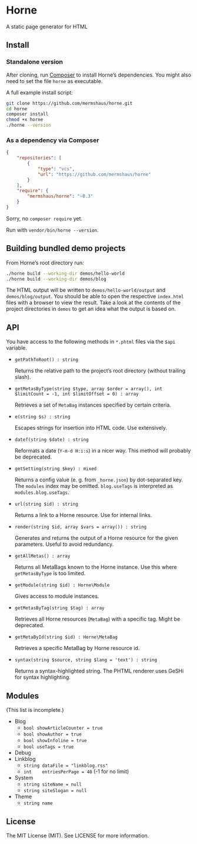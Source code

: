 # Horne

A static page generator for HTML



## Install

### Standalone version

After cloning, run [Composer](https://getcomposer.org/) to install Horne’s
dependencies. You might also need to set the file `horne` as executable.

A full example install script:

~~~ bash
git clone https://github.com/mermshaus/horne.git
cd horne
composer install
chmod +x horne
./horne --version
~~~

### As a dependency via Composer

~~~ json
{
    "repositories": [
        {
            "type": "vcs",
            "url": "https://github.com/mermshaus/horne"
        }
    ],
    "require": {
        "mermshaus/horne": "~0.3"
    }
}
~~~

Sorry, no `composer require` yet.

Run with `vendor/bin/horne --version`.



## Building bundled demo projects

From Horne’s root directory run:

~~~ bash
./horne build --working-dir demos/hello-world
./horne build --working-dir demos/blog
~~~

The HTML output will be written to `demos/hello-world/output` and
`demos/blog/output`. You should be able to open the respective `index.html`
files with a browser to view the result. Take a look at the contents of the
project directories in `demos` to get an idea what the output is based on.



## API

You have access to the following methods in `*.phtml` files via the `$api`
variable.

- `getPathToRoot() : string`

  Returns the relative path to the project’s root directory (without
  trailing slash).

- `getMetasByType(string $type, array $order = array(), int $limitCount = -1, int $limitOffset = 0) : array`

  Retrieves a set of `MetaBag` instances specified by certain criteria.

- `e(string $s) : string`

  Escapes strings for insertion into HTML code. Use extensively.

- `datef(string $date) : string`

  Reformats a date (`Y-m-d H:i:s`) in a nicer way. This method will probably
  be deprecated.

- `getSetting(string $key) : mixed`

  Returns a config value (e. g. from `_horne.json`) by dot-separated key.
  The `modules` index may be omitted. `blog.useTags` is interpreted as
  `modules.blog.useTags`.

- `url(string $id) : string`

  Returns a link to a Horne resource. Use for internal links.

- `render(string $id, array $vars = array()) : string`

  Generates and returns the output of a Horne resource for the given
  parameters. Useful to avoid redundancy.

- `getAllMetas() : array`

  Returns all MetaBags known to the Horne instance. Use this where
  `getMetasByType` is too limited.

- `getModule(string $id) : Horne\Module`

  Gives access to module instances.

- `getMetasByTag(string $tag) : array`

  Retrieves all Horne resources (`MetaBag`) with a specific tag. Might be
  deprecated.

- `getMetaById(string $id) : Horne\MetaBag`

  Retrieves a specific MetaBag by Horne resource id.

- `syntax(string $source, string $lang = 'text') : string`

  Returns a syntax-highlighted string. The PHTML renderer uses GeSHi for
  syntax highlighting.



## Modules

(This list is incomplete.)

- Blog
  - `bool showArticleCounter = true`
  - `bool showAuthor = true`
  - `bool showInfoline = true`
  - `bool useTags = true`
- Debug
- Linkblog
  - `string dataFile = "linkblog.rss"`
  - `int    entriesPerPage = 40` (-1 for no limit)
- System
  - `string siteName = null`
  - `string siteSlogan = null`
- Theme
  - `string name`



## License

The MIT License (MIT). See LICENSE for more information.
